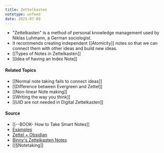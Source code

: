 ```yaml
---
title: Zettelkasten
notetype: unfeed
date: 2021-07-09
---
```


- "Zettelkasten" is a method of personal knowledge management used by Niklas Luhmann, a German sociologist. 
- It recommends creating independent [[Atomicity]] notes so that we can connect them with other ideas and build new ideas.
- [[Types of Notes in Zettelkasten]]	
- [[Idea of having an Index Note]]

#### Related Topics

- [[Normal note taking fails to connect ideas]]
- [[Difference between Evergreen and Zettel]]
- [[Non-linear Note making]]
- [[Writing the way you think]]
- [[UID are not needed in Digital Zettelkasten]]


#### Source
- [[--BOOK- How to Take Smart Notes]] 
- [Examples](https://medium.com/@rebeccawilliams9941/the-zettelkasten-method-examples-to-help-you-get-started-8f8a44fa9ae6)
- [Zettel + Obsidian](https://dev.to/yordiverkroost/personal-knowledge-management-with-zettelkasten-and-obsidian-20cj)
- [Binny's Zettelkasten Notes](https://binnyva.com/zettelkasten/)
- [[§Notetaking]]
